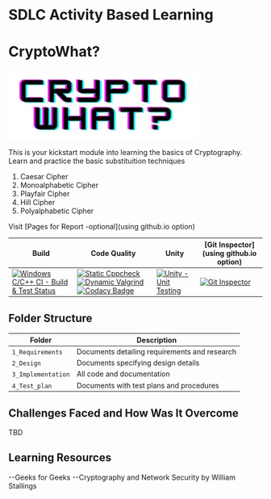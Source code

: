 # SDLC Activity Based Learning

# CryptoWhat?

![CryptoWhat?](/cryptowhat_logo.JPG)

This is your kickstart module into learning the basics of Cryptography.
Learn and practice the basic substituition techniques
1. Caesar Cipher
2. Monoalphabetic Cipher
3. Playfair Cipher
4. Hill Cipher
5. Polyalphabetic Cipher

Visit [Pages for Report -optional](using github.io option)

Build | Code Quality | Unity | [Git Inspector](using github.io option)
------|----------|-------|--------------
[![Windows C/C++ CI - Build & Test Status](https://github.com/256151/LTTS_MiniProject_C/actions/workflows/Windows%20c-cpp.yml/badge.svg)](https://github.com/256151/LTTS_MiniProject_C/actions/workflows/Windows%20c-cpp.yml) | [![Static Cppcheck](https://github.com/256151/LTTS_MiniProject_C/actions/workflows/cppcheck.yml/badge.svg)](https://github.com/256151/LTTS_MiniProject_C/actions/workflows/cppcheck.yml) [![Dynamic Valgrind](https://github.com/256151/LTTS_MiniProject_C/actions/workflows/CodeQuality_Dynamic.yml/badge.svg)](https://github.com/256151/LTTS_MiniProject_C/actions/workflows/CodeQuality_Dynamic.yml) [![Codacy Badge](https://app.codacy.com/project/badge/Grade/a165cc074d43439eaf1f2b6419fb19a7)](https://www.codacy.com/gh/256151/LTTS_MiniProject_C/dashboard?utm_source=github.com&amp;utm_medium=referral&amp;utm_content=256151/LTTS_MiniProject_C&amp;utm_campaign=Badge_Grade)| [![Unity - Unit Testing](https://github.com/256151/LTTS_MiniProject_C/actions/workflows/unity.yml/badge.svg)](https://github.com/256151/LTTS_MiniProject_C/actions/workflows/unity.yml)| [![Git Inspector](https://github.com/256151/LTTS_MiniProject_C/actions/workflows/gitinspector.yml/badge.svg)](https://github.com/256151/LTTS_MiniProject_C/actions/workflows/gitinspector.yml)


## Folder Structure
Folder             | Description
-------------------| -----------------------------------------
`1_Requirements`   | Documents detailing requirements and research
`2_Design`         | Documents specifying design details
`3_Implementation` | All code and documentation
`4_Test_plan`      | Documents with test plans and procedures


## Challenges Faced and How Was It Overcome

TBD

## Learning Resources 

--Geeks for Geeks
--Cryptography and Network Security by William Stallings
